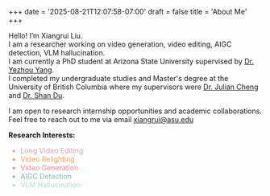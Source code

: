 +++
date = '2025-08-21T12:07:58-07:00'
draft = false
title = 'About Me'
+++

Hello! I’m Xiangrui Liu.  
I am a researcher working on video generation, video editing, AIGC detection, VLM hallucination.  
I am currently a PhD student at Arizona State University supervised by [Dr. Yezhou Yang](https://yezhouyang.engineering.asu.edu/).  
I completed my undergraduate studies and Master's degree at the University of British Columbia where my supervisors were [Dr. Julian Cheng](https://blockchain.ubc.ca/people/julian-cheng) and [Dr. Shan Du](https://cmps.ok.ubc.ca/about/contact/shan-du/).

I am open to research internship opportunities and academic collaborations. Feel free to reach out to me via email xiangrui@asu.edu<br>

<p>
<strong class="morandi-text">Research Interests:</strong>
<ul>
  <li style="color: #D8A7B1;">Long Video Editing</li>
  <li style="color:#f4a261;">Video Relighting</li>
  <li style="color: #f58994;">Video Generation</li>
  <li style="color: #80BEAF;">AIGC Detection</li>
  <li style="color: #B3DDD1;">VLM Hallucination</li>
</ul>
</p>